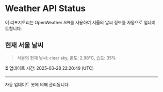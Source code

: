 
# Weather API Status

이 리포지토리는 OpenWeather API를 사용하여 서울의 날씨 정보를 자동으로 업데이트합니다.

## 현재 서울 날씨
> 서울의 현재 날씨: clear sky, 온도: 2.98°C, 습도: 35%

⏳ 업데이트 시간: 2025-03-28 22:20:49 (UTC)

---
자동 업데이트 봇에 의해 관리됩니다.
